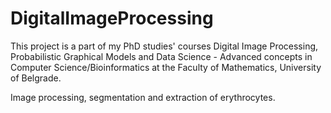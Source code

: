 # DigitalImageProcessing
This project is a part of my PhD studies' courses Digital Image Processing, Probabilistic Graphical Models and Data Science - Advanced concepts in Computer Science/Bioinformatics at the Faculty of Mathematics, University of Belgrade.

Image processing, segmentation and extraction of erythrocytes.
